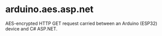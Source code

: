 # arduino.aes.asp.net
AES-encrypted HTTP GET request carried between an Arduino (ESP32) device and C# ASP.NET.
